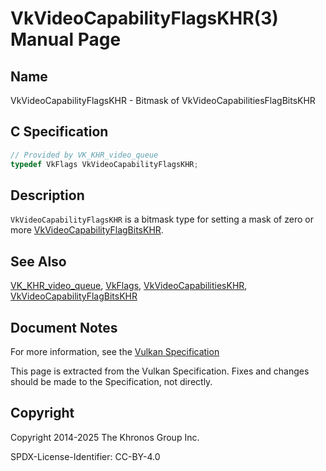 # VkVideoCapabilityFlagsKHR(3) Manual Page

## Name

VkVideoCapabilityFlagsKHR - Bitmask of VkVideoCapabilitiesFlagBitsKHR



## [](#_c_specification)C Specification

```c++
// Provided by VK_KHR_video_queue
typedef VkFlags VkVideoCapabilityFlagsKHR;
```

## [](#_description)Description

`VkVideoCapabilityFlagsKHR` is a bitmask type for setting a mask of zero or more [VkVideoCapabilityFlagBitsKHR](https://registry.khronos.org/vulkan/specs/latest/man/html/VkVideoCapabilityFlagBitsKHR.html).

## [](#_see_also)See Also

[VK\_KHR\_video\_queue](https://registry.khronos.org/vulkan/specs/latest/man/html/VK_KHR_video_queue.html), [VkFlags](https://registry.khronos.org/vulkan/specs/latest/man/html/VkFlags.html), [VkVideoCapabilitiesKHR](https://registry.khronos.org/vulkan/specs/latest/man/html/VkVideoCapabilitiesKHR.html), [VkVideoCapabilityFlagBitsKHR](https://registry.khronos.org/vulkan/specs/latest/man/html/VkVideoCapabilityFlagBitsKHR.html)

## [](#_document_notes)Document Notes

For more information, see the [Vulkan Specification](https://registry.khronos.org/vulkan/specs/latest/html/vkspec.html#VkVideoCapabilityFlagsKHR)

This page is extracted from the Vulkan Specification. Fixes and changes should be made to the Specification, not directly.

## [](#_copyright)Copyright

Copyright 2014-2025 The Khronos Group Inc.

SPDX-License-Identifier: CC-BY-4.0